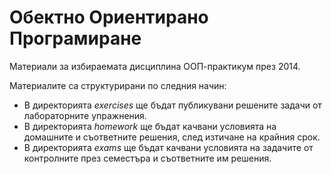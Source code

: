 # Обектно Ориентирано Програмиране

Материали за избираемата дисциплина ООП-практикум през 2014.

Материалите са структурирани по следния начин:

* В директорията *exercises* ще бъдат публикувани решените задачи от лабораторните упражнения.
* В директорията *homework* ще бъдат качвани условията на домашните и съответните решения,
след изтичане на крайния срок.
* В директорията *exams* ще бъдат качвани условията на задачите от контролните през семестъра
и съответните им решения.
